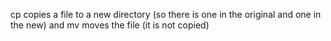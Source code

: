 cp copies a file to a new directory (so there is one in the original and one in the new) and mv moves the file (it is not copied)


